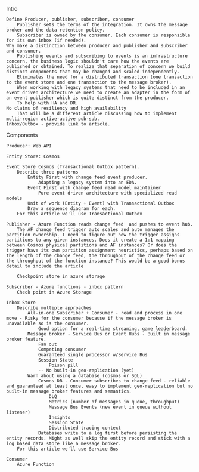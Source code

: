 Intro

	Define Producer, publisher, subscriber, consumer
		Publisher sets the terms of the integration. It owns the message broker and the data retention policy.
		Subscriber is owned by the consumer. Each consumer is responsible for its own inbox (if needed).
	Why make a distinction between producer and publisher and subscriber and consumer.
		Publishing events and subscribing to events is an infrastructure concern, the business logic shouldn't care how the events are published or obtained. To realize that separation of concern we build distinct components that may be changed and scaled independently.
		Eliminates the need for a distributed transaction (one transaction to the event store and one transaction to the message broker).
		When working with legacy systems that need to be included in an event driven architecture we need to create an adapter in the form of an event publisher which is quite distinct from the producer.
		To help with HA and DR.
	No claims of resiliency and high availability
		That will be a different article discussing how to implement multi-region active-active pub-sub.
	Inbox/Outbox - provide link to article.

	
Components

	Producer: Web API 

	Entity Store: Cosmos
	
	Event Store Cosmos (Transactional Outbox pattern).
		Describe three patterns
			Entity First with change feed event producer. 
				Adapting a legacy system into an EDA.
			Event First with change feed read model maintainer
				Pure event driven architecture with specialized read models
			Unit of work (Entity + Event) with Transactional Outbox
			Draw a sequence diagram for each.
		For this article we'll use Transactional Outbox
			
	Publisher - Azure Function reads change feed  and pushes to event hub. 
		The AF change feed trigger auto scales and auto manages the partition ownership. I need to figure out how the trigger assigns partitions to any given instances. Does it create a 1:1 mapping between Cosmos physical partitions and AF instances? Or does the trigger have its own partition assignment heuristics, perhaps based on the length of the change feed, the throughput of the change feed or the throughput of the function instance? This would be a good bonus detail to include the article
		
		Checkpoint store in azure storage
		
	Subscriber - Azure functions - inbox pattern
		Check point in Azure Storage
		
	Inbox Store
		Describe multiple approaches
			All-in-one Subscriber + Consumer - read and process in one move - Risky for the consumer because if the message broker is unavailable so is the consumer.
				Good option for a real-time streaming, game leaderboard.
			Message broker - Service Bus or Event Hubs - Built in message broker feature. 
				Fan out
				Competing consumer
				Guaranteed single processor w/Service Bus
				Session State
					Poison pill
				-- No built-in geo-replication (yet)
			Warn about using a database (cosmos or SQL) 
				Cosmos DB - Consumer subscribes to change feed - reliable and guaranteed at least once, easy to implement geo-replication but no built-in message broker features and semantics.
					DLQ
					Metrics (number of messages in queue, throughput)
					Message Bus Events (new event in queue without listener)
					Insights
					Session State
					Distributed tracing context
				Databases write to a log first before persisting the entity records. Might as well skip the entity record and stick with a log based data store like a message broker.
		For this article we'll use Service Bus
	
	Consumer
		Azure Function
		
	 
	
